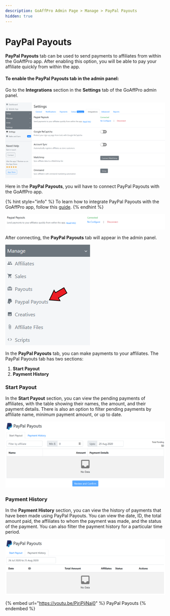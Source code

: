 ```yaml
---
description: GoAffPro Admin Page > Manage > PayPal Payouts
hidden: true
---
```


# PayPal Payouts

**PayPal Payouts** tab can be used to send payments to affiliates from within the GoAffPro app. After enabling this option, you will be able to pay your affiliate quickly from within the app.

#### To enable the PayPal Payouts tab in the admin panel:

Go to the **Integrations** section in the **Settings** tab of the GoAffPro admin panel.

![Settings > Integrations](<../../../.gitbook/assets/image (2320).png>)

Here in the **PayPal Payouts**, you will have to connect PayPal Payouts with the GoAffPro app.&#x20;

{% hint style="info" %}
To learn how to integrate PayPal Payouts with the GoAffPro app, follow this [guide](https://docs.goaffpro.com/how-tos/paypal-payouts-integration/setup-paypal-payouts).
{% endhint %}

![PayPal Payouts](<../../../.gitbook/assets/image (2329).png>)

After connecting, the **PayPal Payouts** tab will appear in the admin panel.

![PayPal Payouts](<../../../.gitbook/assets/Annotation 2020-08-25 202944.png>)

In the **PayPal Payouts** tab, you can make payments to your affiliates. The PayPal Payouts tab has two sections:

1. **Start Payout**
2. **Payment History**

### Start Payout

In the **Start Payout** section, you can view the pending payments of affiliates, with the table showing their names, the amount, and their payment details. There is also an option to filter pending payments by affiliate name, minimum payment amount, or up to date.

![PayPal Payouts > Start Payout](<../../../.gitbook/assets/image (2756).png>)

### Payment History

In the **Payment History** section, you can view the history of payments that have been made using PayPal Payouts. You can view the date, ID, the total amount paid, the affiliates to whom the payment was made, and the status of the payment. You can also filter the payment history for a particular time period.

![PayPal  Payouts > Payment History](<../../../.gitbook/assets/image (2742).png>)

{% embed url="https://youtu.be/PjrjPjiNaj0" %}
PayPal Payouts
{% endembed %}
